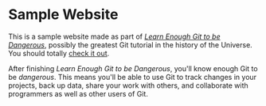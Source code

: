 # Sample Website

This is a sample website made as part of [*Learn Enough Git to be Dangerous*](http://learnenough.com/git-tutorial), possibly the greatest Git tutorial in the history of the Universe. You should totally [check it out](http://learnenough.com/git-tutorial).

After finishing *Learn Enough Git to be Dangerous*, you'll know enough Git to be *dangerous*. This means you'll be able to use Git to track changes in your projects, back up data, share your work with others, and collaborate with programmers as well as other users of Git.
